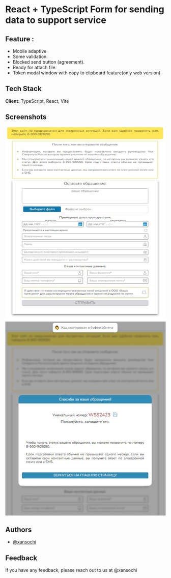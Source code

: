 #   React + TypeScript Form for sending data to support service

## Feature : 
- Mobile adaptive 
- Some validation.
- Blocked send button (agreement).
- Ready for attach file.
- Token modal window with copy to clipboard feature(only web version)

## Tech Stack

**Client:** TypeScript, React, Vite

## Screenshots

<img src="main.jpg" width="800" height="610" />
<img src="token.jpg" width="800" height="610" />

## Authors

- [@xansochi](https://www.github.com/xansochi)

## Feedback

If you have any feedback, please reach out to us at @xansochi

